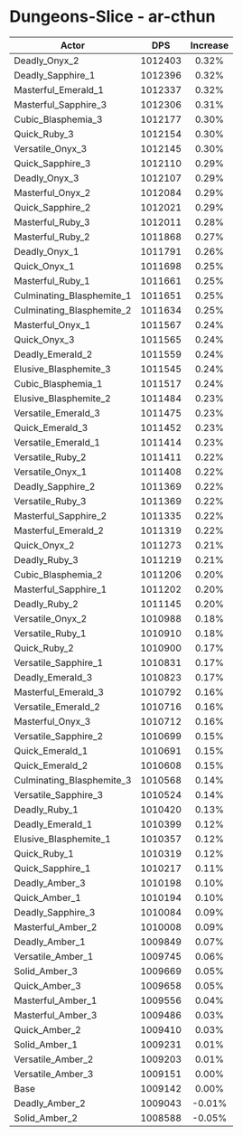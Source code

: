# Dungeons-Slice - ar-cthun
| Actor | DPS | Increase |
|---|:---:|:---:|
|Deadly_Onyx_2|1012403|0.32%|
|Deadly_Sapphire_1|1012396|0.32%|
|Masterful_Emerald_1|1012337|0.32%|
|Masterful_Sapphire_3|1012306|0.31%|
|Cubic_Blasphemia_3|1012177|0.30%|
|Quick_Ruby_3|1012154|0.30%|
|Versatile_Onyx_3|1012145|0.30%|
|Quick_Sapphire_3|1012110|0.29%|
|Deadly_Onyx_3|1012107|0.29%|
|Masterful_Onyx_2|1012084|0.29%|
|Quick_Sapphire_2|1012021|0.29%|
|Masterful_Ruby_3|1012011|0.28%|
|Masterful_Ruby_2|1011868|0.27%|
|Deadly_Onyx_1|1011791|0.26%|
|Quick_Onyx_1|1011698|0.25%|
|Masterful_Ruby_1|1011661|0.25%|
|Culminating_Blasphemite_1|1011651|0.25%|
|Culminating_Blasphemite_2|1011634|0.25%|
|Masterful_Onyx_1|1011567|0.24%|
|Quick_Onyx_3|1011565|0.24%|
|Deadly_Emerald_2|1011559|0.24%|
|Elusive_Blasphemite_3|1011545|0.24%|
|Cubic_Blasphemia_1|1011517|0.24%|
|Elusive_Blasphemite_2|1011484|0.23%|
|Versatile_Emerald_3|1011475|0.23%|
|Quick_Emerald_3|1011452|0.23%|
|Versatile_Emerald_1|1011414|0.23%|
|Versatile_Ruby_2|1011411|0.22%|
|Versatile_Onyx_1|1011408|0.22%|
|Deadly_Sapphire_2|1011369|0.22%|
|Versatile_Ruby_3|1011369|0.22%|
|Masterful_Sapphire_2|1011335|0.22%|
|Masterful_Emerald_2|1011319|0.22%|
|Quick_Onyx_2|1011273|0.21%|
|Deadly_Ruby_3|1011219|0.21%|
|Cubic_Blasphemia_2|1011206|0.20%|
|Masterful_Sapphire_1|1011202|0.20%|
|Deadly_Ruby_2|1011145|0.20%|
|Versatile_Onyx_2|1010988|0.18%|
|Versatile_Ruby_1|1010910|0.18%|
|Quick_Ruby_2|1010900|0.17%|
|Versatile_Sapphire_1|1010831|0.17%|
|Deadly_Emerald_3|1010823|0.17%|
|Masterful_Emerald_3|1010792|0.16%|
|Versatile_Emerald_2|1010716|0.16%|
|Masterful_Onyx_3|1010712|0.16%|
|Versatile_Sapphire_2|1010699|0.15%|
|Quick_Emerald_1|1010691|0.15%|
|Quick_Emerald_2|1010608|0.15%|
|Culminating_Blasphemite_3|1010568|0.14%|
|Versatile_Sapphire_3|1010524|0.14%|
|Deadly_Ruby_1|1010420|0.13%|
|Deadly_Emerald_1|1010399|0.12%|
|Elusive_Blasphemite_1|1010357|0.12%|
|Quick_Ruby_1|1010319|0.12%|
|Quick_Sapphire_1|1010217|0.11%|
|Deadly_Amber_3|1010198|0.10%|
|Quick_Amber_1|1010194|0.10%|
|Deadly_Sapphire_3|1010084|0.09%|
|Masterful_Amber_2|1010008|0.09%|
|Deadly_Amber_1|1009849|0.07%|
|Versatile_Amber_1|1009745|0.06%|
|Solid_Amber_3|1009669|0.05%|
|Quick_Amber_3|1009658|0.05%|
|Masterful_Amber_1|1009556|0.04%|
|Masterful_Amber_3|1009486|0.03%|
|Quick_Amber_2|1009410|0.03%|
|Solid_Amber_1|1009231|0.01%|
|Versatile_Amber_2|1009203|0.01%|
|Versatile_Amber_3|1009151|0.00%|
|Base|1009142|0.00%|
|Deadly_Amber_2|1009043|-0.01%|
|Solid_Amber_2|1008588|-0.05%|
